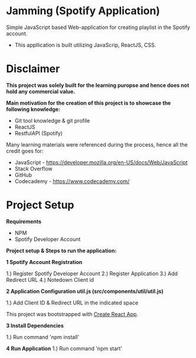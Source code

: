# Jamming (Spotify Application)
Simple JavaScript based Web-application for creating playlist in the Spotify account.
 - This appllication is built utilizing JavaScrip, ReactJS, CSS.

# Disclaimer
**This project was solely built for the learning puropse and hence does not hold any commercial value.**

**Main motivation for the creation of this project is to showcase the following knowledge:**

  - Git tool knowledge & git profile
  - ReactJS
  - RestfulAPI (Spotify)

Many learning materials were referenced during the process, hence all the credit goes for:
- JavaScript - https://developer.mozilla.org/en-US/docs/Web/JavaScript
- Stack Overflow
- GitHub
- Codecademy - https://www.codecademy.com/

# Project Setup

**Requirements**

  - NPM 
  - Spotify Developer Account
  

 **Project setup & Steps to run the application:**
 
 **1 Spotify Account Registration**

1.) Register Spotify Developer Account
2.) Register Application
3.) Add Redirect URL
4.) Notedown Client id
 
 **2 Application Configuration util.js (src/components/util/util.js)**
 
 1.) Add Client ID & Redirect URL in the indicated space 
 
This project was bootstrapped with [Create React App](https://github.com/facebook/create-react-app).

**3 Install Dependencies**

1.) Run command 'npm install'

**4 Run Application**
1.) Run command 'npm start'
